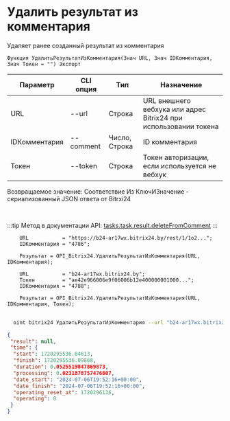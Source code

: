 ﻿---
sidebar_position: 8
---

# Удалить результат из комментария
 Удаляет ранее созданный результат из комментария



`Функция УдалитьРезультатИзКомментария(Знач URL, Знач IDКомментария, Знач Токен = "") Экспорт`

  | Параметр | CLI опция | Тип | Назначение |
  |-|-|-|-|
  | URL | --url | Строка | URL внешнего вебхука или адрес Bitrix24 при использовании токена |
  | IDКомментария | --comment | Число, Строка | ID комментария |
  | Токен | --token | Строка | Токен авторизации, если используется не вебхук |

  
  Возвращаемое значение:   Соответствие Из КлючИЗначение - сериализованный JSON ответа от Bitrxi24

<br/>

:::tip
Метод в документации API: [tasks.task.result.deleteFromComment](https://dev.1c-bitrix.ru/rest_help/tasks/task/tasks/tasks_task_result_deleteFromComment.php)
:::
<br/>


```bsl title="Пример кода"
    URL           = "https://b24-ar17wx.bitrix24.by/rest/1/1o2...";
    IDКомментария = "4786";

    Результат = OPI_Bitrix24.УдалитьРезультатИзКомментария(URL, IDКомментария);

    URL           = "b24-ar17wx.bitrix24.by";
    Токен         = "ae42e966006e9f06006b12e400000001000...";
    IDКомментария = "4788";

    Результат = OPI_Bitrix24.УдалитьРезультатИзКомментария(URL, IDКомментария, Токен);
```



```sh title="Пример команды CLI"
    
  oint bitrix24 УдалитьРезультатИзКомментария --url "b24-ar17wx.bitrix24.by" --comment "1720" --token "56898d66006e9f06006b12e400000001000..."

```

```json title="Результат"
{
 "result": null,
 "time": {
  "start": 1720295536.04613,
  "finish": 1720295536.09868,
  "duration": 0.0525519847869873,
  "processing": 0.0231878757476807,
  "date_start": "2024-07-06T19:52:16+00:00",
  "date_finish": "2024-07-06T19:52:16+00:00",
  "operating_reset_at": 1720296136,
  "operating": 0
 }
}
```
